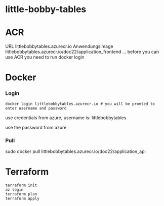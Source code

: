 # little-bobby-tables


# ACR
URL
    littlebobbytables.azurecr.io
Anwendungsimage
    littlebobbytables.azurecr.io/doc22/application_frontend
    ...
before you can use ACR you need to run docker login

# Docker
### Login
    docker login littlebobbytables.azurecr.io # you will be promted to enter username and password
use credentials from azure, username is: littlebobbytables

use the password from azure

### Pull

sudo docker pull littlebobbytables.azurecr.io/doc22/application_api


# Terraform
```
terraform init
az login
terraform plan
terraform apply
```
